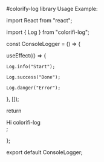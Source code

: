 #colorify-log library
Usage Example:

import React from "react";

import { Log } from "colorifi-log";

const ConsoleLogger = () => {

  useEffect(() => {

    Log.info("Start");

    Log.success("Done");

    Log.danger("Error");

  }, []);

  return <div>Hi  colorifi-log</div>;

};



export default ConsoleLogger;
